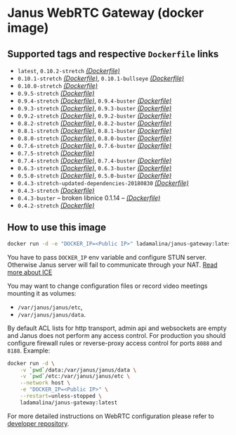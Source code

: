 # Janus WebRTC Gateway (docker image)

## Supported tags and respective `Dockerfile` links

* `latest`, `0.10.2-stretch` _[(Dockerfile)](https://github.com/ladamalina/janus-gateway/blob/master/Dockerfile)_
* `0.10.1-stretch` _[(Dockerfile)](https://github.com/ladamalina/janus-gateway/blob/0.10.1-stretch/Dockerfile)_, `0.10.1-bullseye` _[(Dockerfile)](https://github.com/ladamalina/janus-gateway/blob/0.10.1-bullseye/Dockerfile)_
* `0.10.0-stretch` _[(Dockerfile)](https://github.com/ladamalina/janus-gateway/blob/0.10.0-stretch/Dockerfile)_
* `0.9.5-stretch` _[(Dockerfile)](https://github.com/ladamalina/janus-gateway/blob/0.9.5-stretch/Dockerfile)_
* `0.9.4-stretch` _[(Dockerfile)](https://github.com/ladamalina/janus-gateway/blob/0.9.4-stretch/Dockerfile)_, `0.9.4-buster` _[(Dockerfile)](https://github.com/ladamalina/janus-gateway/blob/0.9.4-buster/Dockerfile)_
* `0.9.3-stretch` _[(Dockerfile)](https://github.com/ladamalina/janus-gateway/blob/0.9.3-stretch/Dockerfile)_, `0.9.3-buster` _[(Dockerfile)](https://github.com/ladamalina/janus-gateway/blob/0.9.3-buster/Dockerfile)_
* `0.9.2-stretch` _[(Dockerfile)](https://github.com/ladamalina/janus-gateway/blob/0.9.2-stretch/Dockerfile)_, `0.9.2-buster` _[(Dockerfile)](https://github.com/ladamalina/janus-gateway/blob/0.9.2-buster/Dockerfile)_
* `0.8.2-stretch` _[(Dockerfile)](https://github.com/ladamalina/janus-gateway/blob/0.8.2-stretch/Dockerfile)_, `0.8.2-buster` _[(Dockerfile)](https://github.com/ladamalina/janus-gateway/blob/0.8.2-buster/Dockerfile)_
* `0.8.1-stretch` _[(Dockerfile)](https://github.com/ladamalina/janus-gateway/blob/0.8.1-stretch/Dockerfile)_, `0.8.1-buster` _[(Dockerfile)](https://github.com/ladamalina/janus-gateway/blob/0.8.1-buster/Dockerfile)_
* `0.8.0-stretch` _[(Dockerfile)](https://github.com/ladamalina/janus-gateway/blob/0.8.0-stretch/Dockerfile)_, `0.8.0-buster` _[(Dockerfile)](https://github.com/ladamalina/janus-gateway/blob/0.8.0-buster/Dockerfile)_
* `0.7.6-stretch` _[(Dockerfile)](https://github.com/ladamalina/janus-gateway/blob/0.7.6-stretch/Dockerfile)_, `0.7.6-buster` _[(Dockerfile)](https://github.com/ladamalina/janus-gateway/blob/0.7.6-buster/Dockerfile)_
* `0.7.5-stretch` _[(Dockerfile)](https://github.com/ladamalina/janus-gateway/blob/0.7.5-stretch/Dockerfile)_
* `0.7.4-stretch` _[(Dockerfile)](https://github.com/ladamalina/janus-gateway/blob/0.7.4-stretch/Dockerfile)_, `0.7.4-buster` _[(Dockerfile)](https://github.com/ladamalina/janus-gateway/blob/0.7.4-buster/Dockerfile)_
* `0.6.3-stretch` _[(Dockerfile)](https://github.com/ladamalina/janus-gateway/blob/0.6.3-stretch/Dockerfile)_, `0.6.3-buster` _[(Dockerfile)](https://github.com/ladamalina/janus-gateway/blob/0.6.3-buster/Dockerfile)_
* `0.5.0-stretch` _[(Dockerfile)](https://github.com/ladamalina/janus-gateway/blob/0.5.0-stretch/Dockerfile)_, `0.5.0-buster` _[(Dockerfile)](https://github.com/ladamalina/janus-gateway/blob/0.5.0-buster/Dockerfile)_
* `0.4.3-stretch-updated-dependencies-20180830` _[(Dockerfile)](https://github.com/ladamalina/janus-gateway/blob/0.4.3-stretch-updated-dependencies-20180830/Dockerfile)_
* `0.4.3-stretch` _[(Dockerfile)](https://github.com/ladamalina/janus-gateway/blob/0.4.3-stretch/Dockerfile)_
* `0.4.3-buster` – broken libnice 0.1.14 – _[(Dockerfile)](https://github.com/ladamalina/janus-gateway/blob/0.4.3-buster/Dockerfile)_
* `0.4.2-stretch` _[(Dockerfile)](https://github.com/ladamalina/janus-gateway/blob/0.4.2-stretch/Dockerfile)_

## How to use this image

```bash
docker run -d -e "DOCKER_IP=<Public IP>" ladamalina/janus-gateway:latest
```

You have to pass `DOCKER_IP` env variable and configure STUN server. Otherwise Janus server will fail to communicate through your NAT. [Read more about ICE](https://github.com/meetecho/janus-gateway/issues/90)

You may want to change configuration files or record video meetings mounting it as volumes:

* `/var/janus/janus/etc`,
* `/var/janus/janus/data`.

By default ACL lists for http transport, admin api and websockets are empty and Janus does not perform any access control. For production you should configure firewall rules or reverse-proxy access control for ports `8088` and `8188`. Example:

```bash
docker run -d \
	-v `pwd`/data:/var/janus/janus/data \
	-v `pwd`/etc:/var/janus/janus/etc \
	--network host \
	-e "DOCKER_IP=<Public IP>" \
	--restart=unless-stopped \
	ladamalina/janus-gateway:latest
```

For more detailed instructions on WebRTC configuration please refer to [developer repository](https://github.com/meetecho/janus-gateway#janus-webrtc-server).
